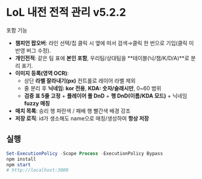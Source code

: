 
# LoL 내전 전적 관리 v5.2.2
포함 기능
- **챔피언 팝오버**: 라인 선택/칩 클릭 시 옆에 떠서 검색→클릭 한 번으로 기입(클릭 미반영 버그 수정).
- **개인전적**: 같은 팀 표에 **본인 포함**, 우리팀/상대팀을 **테이블(닉/챔/K/D/A)**로 분리 표기.
- **이미지 등록(영역 OCR)**:
  - 상단 **라벨 잘라내기(px)** 컨트롤로 레이어 라벨 제외
  - 줄 분리 후 **닉네임: kor 전용**, **KDA: 숫자/슬래시만**, 0~60 범위
  - **검증 표 5줄 고정** + **플레이어 풀 DnD** + **행 DnD(이름/KDA 모드)** + 닉네임 **fuzzy 매칭**
- **매치 목록**: 승리 행 파란색 / 패배 행 빨간색 배경 강조
- **저장 로직**: id가 생소해도 name으로 매칭/생성하여 **항상 저장**

## 실행
```powershell
Set-ExecutionPolicy -Scope Process -ExecutionPolicy Bypass
npm install
npm start
# http://localhost:3000
```
